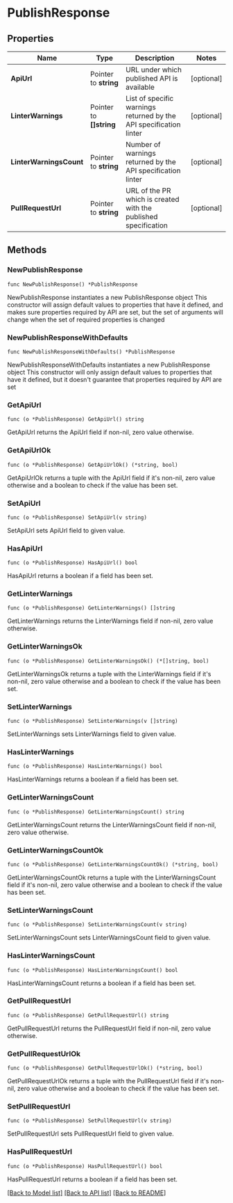 # PublishResponse

## Properties

Name | Type | Description | Notes
------------ | ------------- | ------------- | -------------
**ApiUrl** | Pointer to **string** | URL under which published API is available | [optional] 
**LinterWarnings** | Pointer to **[]string** | List of specific warnings returned by the API specification linter | [optional] 
**LinterWarningsCount** | Pointer to **string** | Number of warnings returned by the API specification linter | [optional] 
**PullRequestUrl** | Pointer to **string** | URL of the PR which is created with the published specification | [optional] 

## Methods

### NewPublishResponse

`func NewPublishResponse() *PublishResponse`

NewPublishResponse instantiates a new PublishResponse object
This constructor will assign default values to properties that have it defined,
and makes sure properties required by API are set, but the set of arguments
will change when the set of required properties is changed

### NewPublishResponseWithDefaults

`func NewPublishResponseWithDefaults() *PublishResponse`

NewPublishResponseWithDefaults instantiates a new PublishResponse object
This constructor will only assign default values to properties that have it defined,
but it doesn't guarantee that properties required by API are set

### GetApiUrl

`func (o *PublishResponse) GetApiUrl() string`

GetApiUrl returns the ApiUrl field if non-nil, zero value otherwise.

### GetApiUrlOk

`func (o *PublishResponse) GetApiUrlOk() (*string, bool)`

GetApiUrlOk returns a tuple with the ApiUrl field if it's non-nil, zero value otherwise
and a boolean to check if the value has been set.

### SetApiUrl

`func (o *PublishResponse) SetApiUrl(v string)`

SetApiUrl sets ApiUrl field to given value.

### HasApiUrl

`func (o *PublishResponse) HasApiUrl() bool`

HasApiUrl returns a boolean if a field has been set.

### GetLinterWarnings

`func (o *PublishResponse) GetLinterWarnings() []string`

GetLinterWarnings returns the LinterWarnings field if non-nil, zero value otherwise.

### GetLinterWarningsOk

`func (o *PublishResponse) GetLinterWarningsOk() (*[]string, bool)`

GetLinterWarningsOk returns a tuple with the LinterWarnings field if it's non-nil, zero value otherwise
and a boolean to check if the value has been set.

### SetLinterWarnings

`func (o *PublishResponse) SetLinterWarnings(v []string)`

SetLinterWarnings sets LinterWarnings field to given value.

### HasLinterWarnings

`func (o *PublishResponse) HasLinterWarnings() bool`

HasLinterWarnings returns a boolean if a field has been set.

### GetLinterWarningsCount

`func (o *PublishResponse) GetLinterWarningsCount() string`

GetLinterWarningsCount returns the LinterWarningsCount field if non-nil, zero value otherwise.

### GetLinterWarningsCountOk

`func (o *PublishResponse) GetLinterWarningsCountOk() (*string, bool)`

GetLinterWarningsCountOk returns a tuple with the LinterWarningsCount field if it's non-nil, zero value otherwise
and a boolean to check if the value has been set.

### SetLinterWarningsCount

`func (o *PublishResponse) SetLinterWarningsCount(v string)`

SetLinterWarningsCount sets LinterWarningsCount field to given value.

### HasLinterWarningsCount

`func (o *PublishResponse) HasLinterWarningsCount() bool`

HasLinterWarningsCount returns a boolean if a field has been set.

### GetPullRequestUrl

`func (o *PublishResponse) GetPullRequestUrl() string`

GetPullRequestUrl returns the PullRequestUrl field if non-nil, zero value otherwise.

### GetPullRequestUrlOk

`func (o *PublishResponse) GetPullRequestUrlOk() (*string, bool)`

GetPullRequestUrlOk returns a tuple with the PullRequestUrl field if it's non-nil, zero value otherwise
and a boolean to check if the value has been set.

### SetPullRequestUrl

`func (o *PublishResponse) SetPullRequestUrl(v string)`

SetPullRequestUrl sets PullRequestUrl field to given value.

### HasPullRequestUrl

`func (o *PublishResponse) HasPullRequestUrl() bool`

HasPullRequestUrl returns a boolean if a field has been set.


[[Back to Model list]](../README.md#documentation-for-models) [[Back to API list]](../README.md#documentation-for-api-endpoints) [[Back to README]](../README.md)


